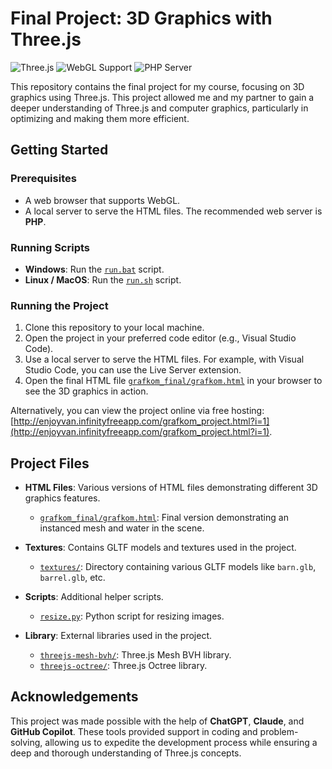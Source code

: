 # Final Project: 3D Graphics with Three.js

![Three.js](https://img.shields.io/badge/Three.js-000?logo=threedotjs&logoColor=fff)
![WebGL Support](https://img.shields.io/badge/WebGL-Supported-brightgreen)
![PHP Server](https://img.shields.io/badge/Server-PHP-blue)

This repository contains the final project for my course, focusing on 3D graphics using Three.js. This project allowed me and my partner to gain a deeper understanding of Three.js and computer graphics, particularly in optimizing and making them more efficient.

## Getting Started

### Prerequisites

- A web browser that supports WebGL.
- A local server to serve the HTML files. The recommended web server is **PHP**.

### Running Scripts

- **Windows**: Run the [`run.bat`](run.bat) script.
- **Linux / MacOS**: Run the [`run.sh`](run.sh) script.

### Running the Project

1. Clone this repository to your local machine.
2. Open the project in your preferred code editor (e.g., Visual Studio Code).
3. Use a local server to serve the HTML files. For example, with Visual Studio Code, you can use the Live Server extension.
4. Open the final HTML file [`grafkom_final/grafkom.html`](grafkom_final/grafkom.html) in your browser to see the 3D graphics in action.

Alternatively, you can view the project online via free hosting:
[http://enjoyvan.infinityfreeapp.com/grafkom_project.html?i=1](http://enjoyvan.infinityfreeapp.com/grafkom_project.html?i=1).

## Project Files

- **HTML Files**: Various versions of HTML files demonstrating different 3D graphics features.
  - [`grafkom_final/grafkom.html`](grafkom_final/grafkom.html): Final version demonstrating an instanced mesh and water in the scene.

- **Textures**: Contains GLTF models and textures used in the project.
  - [`textures/`](textures/): Directory containing various GLTF models like `barn.glb`, `barrel.glb`, etc.

- **Scripts**: Additional helper scripts.
  - [`resize.py`](image/resize/resize.py): Python script for resizing images.

- **Library**: External libraries used in the project.
  - [`threejs-mesh-bvh/`](library/threejs-mesh-bvh/): Three.js Mesh BVH library.
  - [`threejs-octree/`](library/threejs-octree/): Three.js Octree library.

## Acknowledgements

This project was made possible with the help of **ChatGPT**, **Claude**, and **GitHub Copilot**. These tools provided support in coding and problem-solving, allowing us to expedite the development process while ensuring a deep and thorough understanding of Three.js concepts.
